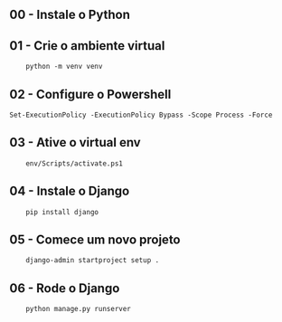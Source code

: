 ## 00 - Instale o Python

## 01 - Crie o ambiente virtual

```
    python -m venv venv
```

## 02 - Configure o Powershell
```
Set-ExecutionPolicy -ExecutionPolicy Bypass -Scope Process -Force
```

## 03 - Ative o virtual env

```
    env/Scripts/activate.ps1
``` 

## 04 - Instale o Django

```
    pip install django
```

## 05 - Comece um novo projeto

```
    django-admin startproject setup .
```

## 06 - Rode o Django

```
    python manage.py runserver 
```